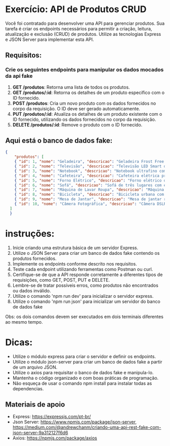 # Exercício: API de Produtos CRUD

Você foi contratado para desenvolver uma API para gerenciar produtos. Sua tarefa é criar os endpoints necessários para permitir a criação, leitura, atualização e exclusão (CRUD) de produtos. Utilize as tecnologias Express e JSON Server para implementar esta API.

## Requisitos:

### Crie os seguintes endpoints para manipular os dados mocados da api fake

1. **GET /produtos**: Retorna uma lista de todos os produtos.
2. **GET /produtos/:id**: Retorna os detalhes de um produto específico com o ID fornecido.
3. **POST /produtos**: Cria um novo produto com os dados fornecidos no corpo da requisição. O ID deve ser gerado automaticamente.
4. **PUT /produtos/:id**: Atualiza os detalhes de um produto existente com o ID fornecido, utilizando os dados fornecidos no corpo da requisição.
5. **DELETE /produtos/:id**: Remove o produto com o ID fornecido.

## Aqui está o banco de dados fake:

```json
{ 
    "produtos": [
    { "id": 1, "nome": "Geladeira", "descricao": "Geladeira Frost Free com capacidade para 380 litros, ideal para famílias grandes. Possui prateleiras ajustáveis, dispenser de água na porta e compartimentos especiais para frutas e legumes." },
    { "id": 2, "nome": "Televisão", "descricao": "Televisão LED Smart de 55 polegadas, com resolução 4K e tecnologia HDR para imagens mais nítidas e cores vibrantes. Possui acesso a aplicativos de streaming, como Netflix e Amazon Prime Video, e controle remoto com reconhecimento de voz." },
    { "id": 3, "nome": "Notebook", "descricao": "Notebook ultrafino com processador Intel Core i7 de última geração, 16GB de RAM e SSD de 512GB para inicialização rápida e desempenho excepcional. Tela Full HD de 15,6 polegadas e bateria de longa duração, perfeito para produtividade e entretenimento." },
    { "id": 4, "nome": "Cafeteira", "descricao": "Cafeteira elétrica programável com capacidade para 12 xícaras. Possui sistema de gotejamento rápido, jarra de vidro resistente ao calor e função de programação para preparar café fresco automaticamente todas as manhãs." },
    { "id": 5, "nome": "Forno Elétrico", "descricao": "Forno elétrico de bancada com capacidade de 50 litros e diversas funções pré-programadas, como assar, grelhar e gratinar. Possui controle de temperatura ajustável e timer com desligamento automático para maior praticidade no cozimento de diversos pratos." },
    { "id": 6, "nome": "Sofá", "descricao": "Sofá de três lugares com estrutura em madeira maciça e estofamento em tecido suede. Design moderno e confortável, com almofadas removíveis e encosto reclinável, perfeito para relaxar e receber visitas." },
    { "id": 7, "nome": "Máquina de Lavar Roupa", "descricao": "Máquina de lavar roupa automática com capacidade para 10kg de carga. Possui múltiplos programas de lavagem, incluindo ciclo rápido e delicado, além de função de centrifugação eficiente para roupas quase secas após a lavagem." },
    { "id": 8, "nome": "Bicicleta", "descricao": "Bicicleta urbana com quadro de alumínio leve e resistente. Possui câmbio de 21 velocidades, freios a disco hidráulicos e pneus largos para maior estabilidade e conforto durante o pedal. Ideal para deslocamentos diários e passeios pelo parque." },
    { "id": 9, "nome": "Mesa de Jantar", "descricao": "Mesa de jantar retangular com tampo de vidro temperado e base em aço cromado. Acompanha seis cadeiras estofadas em couro sintético, proporcionando elegância e conforto para refeições em família ou jantares com amigos." },
    { "id": 10, "nome": "Câmera Fotográfica", "descricao": "Câmera DSLR profissional com sensor de 24 megapixels e sistema de foco automático avançado. Grava vídeos em resolução 4K e possui conectividade Wi-Fi para transferência de imagens sem fio. Ideal para fotógrafos amadores e profissionais que buscam qualidade excepcional." }
  ]
  }

```

# instruções:
1. Inicie criando uma estrutura básica de um servidor Express.
2. Utilize o JSON Server para criar um banco de dados fake contendo os produtos fornecidos.
3. Implemente os endpoints conforme descrito nos requisitos.
4. Teste cada endpoint utilizando ferramentas como Postman ou curl.
5. Certifique-se de que a API responde corretamente a diferentes tipos de requisições, como GET, POST, PUT e DELETE.
6. Lembre-se de tratar possíveis erros, como produtos não encontrados ou dados inválido.
7. Utilize o comando 'npm run dev' para inicializar o servidor express.
8. Utilize o comando 'npm run json' para inicializar um servidor do banco de dados fake

Obs: os dois comandos devem ser executados em dois terminais diferentes ao mesmo tempo.

# Dicas:
- Utilize o módulo express para criar o servidor e definir os endpoints.
- Utilize o módulo json-server para criar um banco de dados fake a partir de um arquivo JSON.
- Utilize o axios para requisitar o banco de dados fake e manipula-lo.
- Mantenha o código organizado e com boas práticas de programação.
- Não esqueça de usar o comando npm install para instalar todas as dependencias.

## Materiais de apoio

- Express: https://expressjs.com/pt-br/
- Json Server: https://www.npmjs.com/package/json-server, https://medium.com/@andrewchanm/criando-uma-api-rest-fake-com-json-server-9a312127f6d6
- Axios: https://npmjs.com/package/axios
